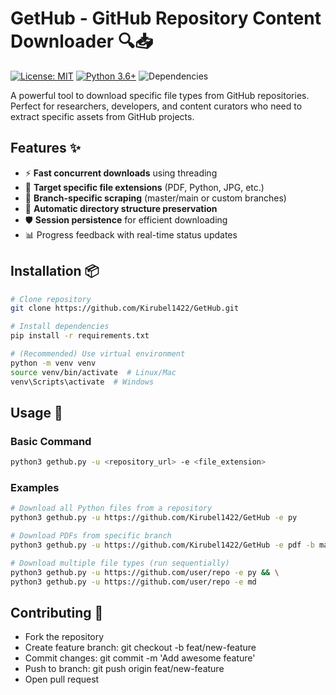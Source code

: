 # GetHub - GitHub Repository Content Downloader 🔍📥

[![License: MIT](https://img.shields.io/badge/License-MIT-yellow.svg)](https://opensource.org/licenses/MIT)
[![Python 3.6+](https://img.shields.io/badge/Python-3.6%2B-blue.svg)](https://www.python.org/downloads/)
![Dependencies](https://img.shields.io/badge/dependencies-requests%20%7C%20beautifulsoup4-green)

A powerful tool to download specific file types from GitHub repositories. Perfect for researchers, developers, and content curators who need to extract specific assets from GitHub projects.

## Features ✨

- ⚡ **Fast concurrent downloads** using threading
- 🎯 **Target specific file extensions** (PDF, Python, JPG, etc.)
- 🌿 **Branch-specific scraping** (master/main or custom branches)
- 📂 **Automatic directory structure preservation**
- 🛡️ **Session persistence** for efficient downloading
- 📊 Progress feedback with real-time status updates

## Installation 📦

```bash
# Clone repository
git clone https://github.com/Kirubel1422/GetHub.git

# Install dependencies
pip install -r requirements.txt

# (Recommended) Use virtual environment
python -m venv venv
source venv/bin/activate  # Linux/Mac
venv\Scripts\activate  # Windows
```

## Usage 🚀

### Basic Command

```bash
python3 gethub.py -u <repository_url> -e <file_extension>
```

### Examples

```bash
# Download all Python files from a repository
python3 gethub.py -u https://github.com/Kirubel1422/GetHub -e py

# Download PDFs from specific branch
python3 gethub.py -u https://github.com/Kirubel1422/GetHub -e pdf -b main

# Download multiple file types (run sequentially)
python3 gethub.py -u https://github.com/user/repo -e py && \
python3 gethub.py -u https://github.com/user/repo -e md
```

## Contributing 🤝

- Fork the repository
- Create feature branch: git checkout -b feat/new-feature
- Commit changes: git commit -m 'Add awesome feature'
- Push to branch: git push origin feat/new-feature
- Open pull request
